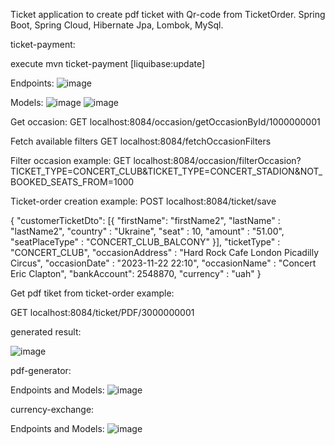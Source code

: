 Ticket application to create pdf ticket with Qr-code from TicketOrder.
Spring Boot, Spring Cloud, Hibernate Jpa, Lombok, MySql.


ticket-payment:

execute mvn ticket-payment [liquibase:update]

Endpoints:
![image](https://user-images.githubusercontent.com/83453822/215362672-ea8275e8-f65d-4c8d-9178-3bd01f3b059d.png)

Models:
![image](https://user-images.githubusercontent.com/83453822/215362706-991fdc49-fec8-44b1-b1f6-6757e429e7af.png)
![image](https://user-images.githubusercontent.com/83453822/215362733-1ef3357f-da74-47cf-b376-57e74bd49585.png)


Get occasion:
GET localhost:8084/occasion/getOccasionById/1000000001


Fetch available filters
GET localhost:8084/fetchOccasionFilters


Filter occasion example:
GET localhost:8084/occasion/filterOccasion?TICKET_TYPE=CONCERT_CLUB&TICKET_TYPE=CONCERT_STADION&NOT_BOOKED_SEATS_FROM=1000


Ticket-order creation example:
POST localhost:8084/ticket/save

{
    "customerTicketDto": [{
         "firstName": "firstName2",
         "lastName" : "lastName2",
         "country"  : "Ukraine", 
         "seat" : 10,
         "amount" : "51.00",
         "seatPlaceType" : "CONCERT_CLUB_BALCONY"
        }],
	"ticketType" : "CONCERT_CLUB",
    "occasionAddress" : "Hard Rock Cafe London Picadilly Circus",
    "occasionDate" : "2023-11-22 22:10",
    "occasionName" : "Concert Eric Clapton",
    "bankAccount": 2548870,
    "currency" : "uah"
}


Get pdf tiket from ticket-order example:

GET localhost:8084/ticket/PDF/3000000001

generated result:

![image](https://user-images.githubusercontent.com/83453822/215364843-ccd59b68-43ab-443b-a734-fb157196122a.png)


pdf-generator:

Endpoints and Models:
![image](https://user-images.githubusercontent.com/83453822/215364006-91baeb2b-b56e-43eb-bf6f-a584665d80a1.png)



currency-exchange:

Endpoints and Models:
![image](https://user-images.githubusercontent.com/83453822/215364363-a69887ac-53a4-423f-a2ed-3dbe034a2e5b.png)






